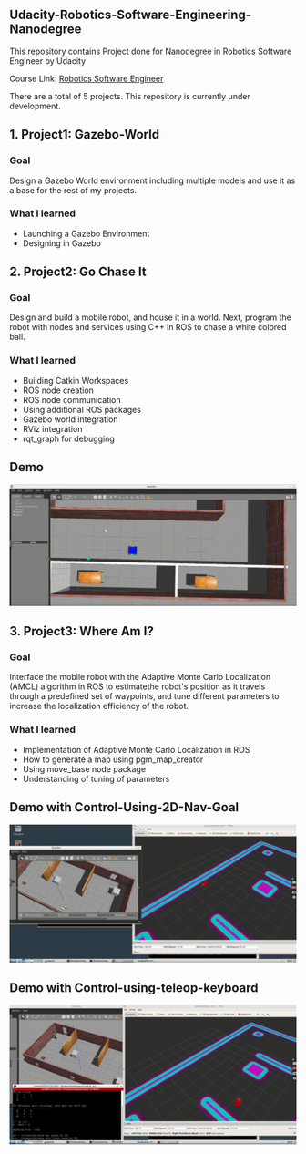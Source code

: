 ## Udacity-Robotics-Software-Engineering-Nanodegree

This repository contains Project done for Nanodegree in Robotics Software Engineer by Udacity

Course Link: [Robotics Software Engineer](www.udacity.com/course/robotics-software-engineer--nd209)

There are a total of 5 projects. This repository is currently under development.
<!--- 
All media files can be found in the [media]() folder.
<a name="project1"/>
--->
## 1. Project1: Gazebo-World

### Goal

Design a Gazebo World environment including multiple models and use it as a base for the rest of my projects.

### What I learned
- Launching a Gazebo Environment
- Designing in Gazebo

<a name="project2"/>

## 2. Project2: Go Chase It

### Goal

Design and build a mobile robot, and house it in a world. Next, program the robot with nodes and services using C++ in ROS to chase a white colored ball.

### What I learned
- Building Catkin Workspaces
- ROS node creation
- ROS node communication
- Using additional ROS packages
- Gazebo world integration
- RViz integration
- rqt_graph for debugging

## Demo
![](Media/Project2/ball_chaser_new.gif)

<!---
<a name="project3"/> -->

## 3. Project3: Where Am I?

### Goal

Interface the mobile robot with the Adaptive Monte Carlo Localization (AMCL) algorithm in ROS to estimatethe robot's position as it travels through a predefined set of waypoints, and tune different parameters to increase the localization efficiency of the robot.

### What I learned
- Implementation of Adaptive Monte Carlo Localization in ROS
- How to generate a map using pgm_map_creator
- Using move_base node package
- Understanding of tuning of parameters 

## Demo with Control-Using-2D-Nav-Goal

![Test](Media/Project3/Control-Using-2D-Nav-Goal.gif)

## Demo with Control-using-teleop-keyboard 

![](Media/Project3/Control-using-teleop-keyboard.gif)


<!--
<a name="project4"/>

## 4. Project4: Map My World

### Goal

Interface my mobile robot with an RTAB Map ROS package to localize the robot and build 2D and 3D maps of the environment. Properly launch the robot and then teleop it to map its environment.

### What I learned
- SLAM implementation with ROS/Gazebo
- ROS debugging tools: rqt, roswtf

<a name="project5"/>

## 5. Project5: Home Service Robot

### Goal

Use a SLAM package to autonomously map an environment and interface robot with a path planning and navigation ROS package to move objects within an environment.

### What I learned
- Advanced ROS and Gazebo Integration
- ROS Navigation stack 7
- Path Planning

--->